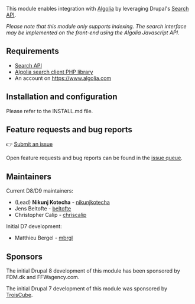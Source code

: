 This module enables integration with [Algolia](https://www.algolia.com) by leveraging Drupal's [Search API](https://www.drupal.org/project/search_api).

_Please note that this module only supports indexing. The search interface may be implemented on the front-end using the Algolia Javascript API._

Requirements
------------

 * [Search API](https://www.drupal.org/project/search_api)
 * [Algolia search client PHP library](https://github.com/algolia/algoliasearch-client-php)
 * An account on https://www.algolia.com

Installation and configuration
------------------------------
Please refer to the INSTALL.md file.

Feature requests and bug reports
--------------------------------

👉 [Submit an issue](https://www.drupal.org/node/add/project-issue/search_api_algolia)

Open feature requests and bug reports can be found in the [issue queue](https://www.drupal.org/project/issues/search_api_algolia?categories=All).

Maintainers
-----------

Current D8/D9 maintainers:
- (Lead) **Nikunj Kotecha** - [nikunjkotecha](https://www.drupal.org/u/nikunjkotecha)
- Jens Beltofte - [beltofte](https://www.drupal.org/u/beltofte)
- Christopher Calip - [chriscalip](https://www.drupal.org/u/chriscalip)

Initial D7 development:
- Matthieu Bergel - [mbrgl](https://www.drupal.org/user/489214)

Sponsors
--------

The initial Drupal 8 development of this module has been sponsored by FDM.dk and FFWagency.com.

The initial Drupal 7 development of this module was sponsored by [TroisCube](http://www.troiscube.com).
